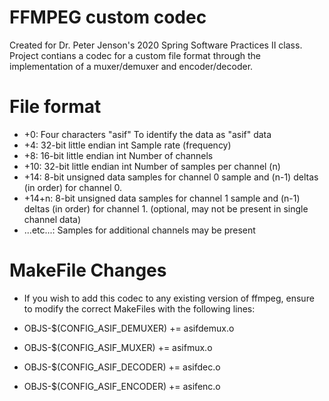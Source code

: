 # FFMPEG custom codec

Created for Dr. Peter Jenson's 2020 Spring Software Practices II class. Project contians a codec for a custom file format through the implementation of a muxer/demuxer and encoder/decoder. 

# File format

- +0:	Four characters "asif"	To identify the data as "asif" data
- +4:	32-bit little endian int	Sample rate (frequency)
- +8:	16-bit little endian int	Number of channels
- +10:	32-bit little endian int	Number of samples per channel (n)
- +14:	8-bit unsigned data samples for channel 0	sample and (n-1) deltas (in order) for channel 0.
- +14+n:	8-bit unsigned data samples for channel 1 sample and (n-1) deltas (in order) for channel 1. (optional, may not be present in single channel data)
- ...etc...:	Samples for additional channels may be present

# MakeFile Changes

- If you wish to add this codec to any existing version of ffmpeg, ensure to modify the correct MakeFiles with the following lines:

- OBJS-$(CONFIG_ASIF_DEMUXER) += asifdemux.o
- OBJS-$(CONFIG_ASIF_MUXER) += asifmux.o

- OBJS-$(CONFIG_ASIF_DECODER) += asifdec.o
- OBJS-$(CONFIG_ASIF_ENCODER)  += asifenc.o
